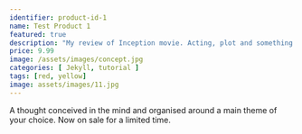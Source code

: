 ```yaml
---
identifier: product-id-1
name: Test Product 1
featured: true
description: "My review of Inception movie. Acting, plot and something else in this short description."
price: 9.99
image: /assets/images/concept.jpg
categories: [ Jekyll, tutorial ]
tags: [red, yellow]
image: assets/images/11.jpg
---
```

A thought conceived in the mind and organised around a main theme of your choice. Now on sale for a limited time.
